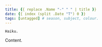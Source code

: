 ```yaml
---
title: {{ replace .Name "-" " " | title }}
date: {{ index (split .Date "T") 0 }}
tags: [untagged] # season, subject, colour.
---
```


```
Haiku.
```

<!--more-->

Content.
